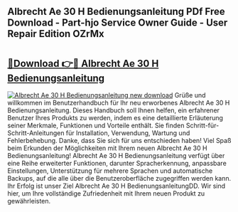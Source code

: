 ## Albrecht Ae 30 H Bedienungsanleitung PDf Free Download - Part-hjo Service Owner Guide - User Repair Edition OZrMx

# <h2><a href="http://df1no3i.blite.top/?on=Albrecht+Ae+30+H+Bedienungsanleitung">🔗Download 👉🔴 Albrecht Ae 30 H Bedienungsanleitung</a></h2>

[![Albrecht Ae 30 H Bedienungsanleitung new download](https://i.imgur.com/lujVjoI.png)](http://df1no3i.blite.top/?on=Albrecht+Ae+30+H+Bedienungsanleitung)
Grüße und willkommen im Benutzerhandbuch für Ihr neu erworbenes Albrecht Ae 30 H Bedienungsanleitung. Dieses Handbuch soll Ihnen helfen, ein erfahrener Benutzer Ihres Produkts zu werden, indem es eine detaillierte Erläuterung seiner Merkmale, Funktionen und Vorteile enthält. Sie finden Schritt-für-Schritt-Anleitungen für Installation, Verwendung, Wartung und Fehlerbehebung. Danke, dass Sie sich für uns entschieden haben! Viel Spaß beim Erkunden der Möglichkeiten mit Ihrem neuen Albrecht Ae 30 H Bedienungsanleitung! Albrecht Ae 30 H Bedienungsanleitung verfügt über eine Reihe erweiterter Funktionen, darunter Spracherkennung, anpassbare Einstellungen, Unterstützung für mehrere Sprachen und automatische Backups, auf die alle über die Benutzeroberfläche zugegriffen werden kann. Ihr Erfolg ist unser Ziel Albrecht Ae 30 H BedienungsanleitungDD. Wir sind hier, um Ihre vollständige Zufriedenheit mit Ihrem neuen Produkt zu gewährleisten.

